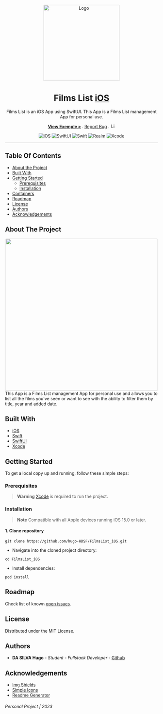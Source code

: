 <p align="center">
    <a>
        <img src="src/public/logo.svg" alt="Logo" width="250" >
    </a>
</p>

<h1 align="center">Films List <a href="https://developer.apple.com/ios/">iOS</a></h1>

<p align="center">

</p>

<p align="center">
  <p align="center">
      Films List is an iOS App using SwiftUI. This App is a Films List management App for personal use.
</p> 
    <p align="center">
        <a href="https://github.com/hugo-HDSF/FilmsList_iOS/blob/main/assets/videos/exemple.gif"><strong>View Exemple »</strong></a>
        .
        <a href="https://github.com/hugo-HDSF/FilmsList_iOS/issues">Report Bug</a>
        .
        <img src="https://img.shields.io/github/license/ucan-lab/docker-laravel" alt="License" height="15">
    </p>
</p>

<div align="center">

![iOS](https://img.shields.io/badge/-iOS_15.0-000000?logo=apple&logoColor=white)
![SwiftUI](https://img.shields.io/badge/-SwiftUI_3.0-FA7343?logo=swift&logoColor=white)
![Swift](https://img.shields.io/badge/-Swift_5.5-FA7343?logo=swift&logoColor=white)
![Realm](https://img.shields.io/badge/-Realm_10.11-39477F?logo=realm&logoColor=white)
![Xcode](https://img.shields.io/badge/-Xcode_13.0-1575F9?logo=xcode&logoColor=white)

</div>


-----

## Table Of Contents

* [About the Project](#about-the-project)
* [Built With](#built-with)
* [Getting Started](#getting-started)
    * [Prerequisites](#prerequisites)
    * [Installation](#installation)
* [Containers](#containers)
* [Roadmap](#roadmap)
* [License](#license)
* [Authors](#authors)
* [Acknowledgements](#acknowledgements)

## About The Project
<div align="center">
  <img src="https://github.com/hugo-HDSF/FilmsList_iOS/blob/main/assets/videos/exemple.gif" height="500">
</div>
This App is a Films List management App for personal use and allows you to list all the films you've seen or want to see with the ability to filter them by title, year and added date.

## Built With

* [iOS](https://developer.apple.com/ios/)
* [Swift](https://developer.apple.com/swift/)
* [SwiftUI](https://developer.apple.com/xcode/swiftui/)
* [Xcode](https://developer.apple.com/xcode/)


## Getting Started

To get a local copy up and running, follow these simple steps:

### Prerequisites

> **Warning** [Xcode](https://developer.apple.com/xcode/) is required to run the project.

### Installation

> **Note** Compatible with all Apple devices running iOS 15.0 or later.

#### 1. Clone repository

```Shell
git clone https://github.com/hugo-HDSF/FilmsList_iOS.git
```

- Navigate into the cloned project directory:

```Shell
cd FilmsList_iOS
```

- Install dependencies:

```Shell
pod install
```

## Roadmap

Check list of known [open issues](https://github.com/hugo-HDSF/FilmsList_iOS/issues).

## License

Distributed under the MIT License.

## Authors

* **DA SILVA Hugo** - *Student - Fullstack Developer* - [Github](https://github.com/hugo-HDSF/)

## Acknowledgements

* [Img Shields](https://shields.io/)
* [Simple Icons](https://simpleicons.org/)
* [Readme Generator](https://readme.shaankhan.dev/)

###### _Personal Project | 2023_
